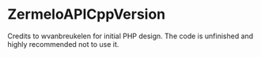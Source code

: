 # ZermeloAPICppVersion
Credits to wvanbreukelen for initial PHP design.
The code is unfinished and highly recommended not to use it.
